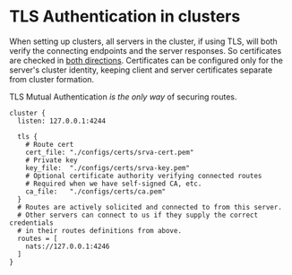 # TLS Authentication in clusters

When setting up clusters, all servers in the cluster, if using TLS, will both verify the connecting endpoints and the server responses. So certificates are checked in [both directions](/running-a-nats-service/configuration/securing_nats/tls.md#wrong-key-usage). Certificates can be configured only for the server's cluster identity, keeping client and server certificates separate from cluster formation.

TLS Mutual Authentication _is the only way_ of securing routes.

```
cluster {
  listen: 127.0.0.1:4244

  tls {
    # Route cert
    cert_file: "./configs/certs/srva-cert.pem"
    # Private key
    key_file:  "./configs/certs/srva-key.pem"
    # Optional certificate authority verifying connected routes
    # Required when we have self-signed CA, etc.
    ca_file:   "./configs/certs/ca.pem"
  }
  # Routes are actively solicited and connected to from this server.
  # Other servers can connect to us if they supply the correct credentials
  # in their routes definitions from above.
  routes = [
    nats://127.0.0.1:4246
  ]
}
```
